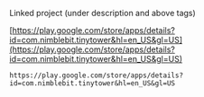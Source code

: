 
Linked project (under description and above tags)

[https://play.google.com/store/apps/details?id=com.nimblebit.tinytower&hl=en_US&gl=US](https://play.google.com/store/apps/details?id=com.nimblebit.tinytower&hl=en_US&gl=US)

```
https://play.google.com/store/apps/details?id=com.nimblebit.tinytower&hl=en_US&gl=US
```
